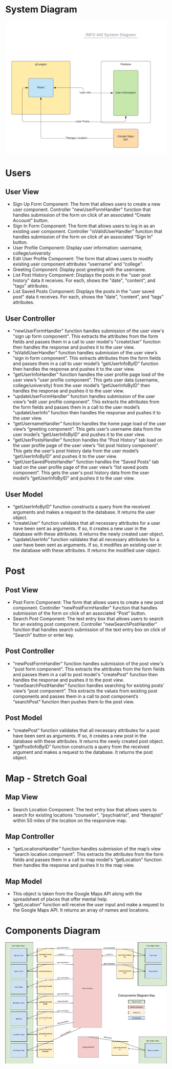 # System Diagram

![an overview of our system architecture](/spec-images/system-diagram.PNG)

# Users
## User View
- Sign Up Form Component: The form that allows users to create a new user component. Controller "newUserFormHandler" function that handles submission of the form on click of an associated “Create Account” button.
- Sign In Form Component: The form that allows users to log in as an existing user component. Controller "isValidUserHandler" function that handles submission of the form on click of an associated “Sign In” button.
- User Profile Component: Display user information: username, college/university
- Edit User Profile Component: The form that allows users to modify existing user component attributes “username” and “college”.
- Greeting Component: Display post greeting with the username.
- List Post History Component: Displays the posts in the "user post history" data it receives. For each, shows the "date", "content", and "tags" attributes.
- List Saved Posts Component: Displays the posts in the "user saved post" data it receives. For each, shows the “date”, “content”, and “tags” attributes.

## User Controller
- "newUserFormHandler" function handles submission of the user view's "sign up form component". This extracts the attributes from the form fields and passes them in a call to user model's "createUser" function then handles the response and pushes it to the user view.
- “isValidUserHandler” function handles submission of the user view’s “sign in form component”. This extracts attributes from the form fields and passes them in a call to user model’s “getUserInfoByID” function then handles the response and pushes it to the user view.
- “getUserInfoHandler” function handles the user profile page load of the user view’s “user profile component”. This gets user data (username, college/university) from the user model’s “getUserInfoByID” then handles the response and pushes it to the user view.
- “updateUserFormHandler” function handles submission of the user view’s “edit user profile component”. This extracts the attributes from the form fields and passes them in a call to the user model’s “updateUserInfo” function then handles the response and pushes it to the user view.
- “getUsernameHandler” function handles the home page load of the user view’s “greeting component”. This gets user’s username data from the user model’s “getUserInfoByID” and pushes it to the user view.
- “getUserPostsHandler” function handles the “Post History” tab load on the user profile page of the user view’s “list post history component”. This gets the user's post history data from the user model’s “getUserInfoByID” and pushes it to the user view.
- “getUserSavedPostsHandler” function handles the “Saved Posts” tab load on the user profile page of the user view’s “list saved posts component”. This gets the user's post history data from the user model’s “getUserInfoByID” and pushes it to the user view.

## User Model
- “getUserInfoByID” function constructs a query from the received arguments and makes a request to the database. It returns the user object.
- “createUser” function validates that all necessary attributes for a user have been sent as arguments. If so, it creates a new user in the database with these attributes. It returns the newly created user object.
- “updateUserInfo” function validates that all necessary attributes for a user have been sent as arguments. If so, it modifies an existing user in the database with these attributes. It returns the modified user object.

# Post
## Post View
- Post Form Component: The form that allows users to create a new post component. Controller "newPostFormHandler" function that handles submission of the form on click of an associated “Post” button.
- Search Post Component: The text entry box that allows users to search for an existing post component. Controller "newSearchPostHandler" function that handles search submission of the text entry box on click of “Search” button or enter key.

## Post Controller
- "newPostFormHandler" function handles submission of the post view's "post form component". This extracts the attributes from the form fields and passes them in a call to post model's "createPost" function then handles the response and pushes it to the post view.
- “newSearchPostHandler” function handles searching for existing posts’ view’s “post component”. This extracts the values from existing post components and passes them in a call to post component’s “searchPost” function then pushes them to the post view.

## Post Model
- “createPost” function validates that all necessary attributes for a post have been sent as arguments. If so, it creates a new post in the database with these attributes. It returns the newly created post object.
- “getPostInfoByID” function constructs a query from the received argument and makes a request to the database. It returns the post object.

# Map - Stretch Goal
## Map View
- Search Location Component: The text entry box that allows users to search for existing locations “counselor”, “psychiatrist”, and “therapist” within 50 miles of the location on the responsive map.

## Map Controller
- “getLocationsHandler” function handles submission of the map’s view “search location component”. This extracts the attributes from the form fields and passes them in a call to map model's “getLocation” function then handles the response and pushes it to the map view.

## Map Model
- This object is taken from the Google Maps API along with the spreadsheet of places that offer mental help.
- “getLocation” function will receive the user input and make a request to the Google Maps API. It returns an array of names and locations.

# Components Diagram

![an overview of our components architecture](/spec-images/components-diagram.PNG)
